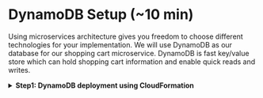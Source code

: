 # DynamoDB Setup (~10 min)
Using microservices architecture gives you freedom to choose different technologies for your implementation. We will use
DynamoDB as our database for our shopping cart microservice. DynamoDB is fast key/value store which can hold shopping cart information and enable quick reads and writes.

<!--There are 2 ways you can create DynamoDB table, you can use the below **DynamoDB deployment using CloudFormation** section which is using, as the name suggest, CloudFormation for deployment. Or, you can create the table manually (see **DynamoDB manual deployment** section)-->

<details>
<summary>  
<b>Step1: DynamoDB deployment using CloudFormation</b>
</summary>
<br>

**1.1** Download CloudFormation template from [here](../MonoToMicroAssets/MonoToMicroCFDDB.yaml) and save it locally

```diff
Save file name: MonoToMicroDDBCF.ymal
```

**1.2** Log into your AWS console.

**1.3** Navigate to CloudFormation.

![](../MonoToMicroAssets/assets1024/CloudFormationStep1.png)

**1.4** Click **Create stack** to start the process.  

![](../MonoToMicroAssets/assets1024/CloudFormationStep2.png)

**1.5** Select **Template is ready** with **Upload a template file** and load the file downloaded on step 1.1 

![](../MonoToMicroAssets/assets1024/CloudFormationStep3.png) 

**1.6** Click **Next**.

**1.7** Enter a name for the stack, e.g. MonoToMicrDDB  

![](../MonoToMicroAssets/assets1024/CloudFormationStep4.png)  

**1.8** Click **Next** to skip the stack configuration options, as we will use defaults in this section.  

![](../MonoToMicroAssets/assets1024/CloudFormationStep5.png)

**1.9** Review the details for creating the stack and click **Create Stack**.  

![](../MonoToMicroAssets/assets1024/CloudFormationStep6.png)

**1.10** The CloudFormation stack creation process will take 3-4 minutes to complete.  

![](../MonoToMicroAssets/assets1024/CloudFormationStep7.png)

**1.11** Once the stack creation process completes, you should see the following **CREATE_COMPLETE** message.  

![](../MonoToMicroAssets/assets1024/CloudFormationStep8.png)

**1.12** Click on the Outputs tab and take note of these values.
```diff
RoleForLambda: This is the IAM role that will be used with our Lambda function.
```

</details>

<!--
OR
    
<details>
<summary>  
<b>Step 1 (again): DynamoDB manual deployment</b>
</summary>
<br>

**1.1** Log into your AWS console.  

**1.2** Navigate to DynamoDB.    

![](../MonoToMicroAssets/assets1024/DDBStep1.png)  
  
**1.3** Select **Create table**  

![](../MonoToMicroAssets/assets1024/DDBStep2.png)  
  
**1.4** Use the following names (lower case)  

```diff
Table Name: unishop  
Primary Key: uuid  
```
![](../MonoToMicroAssets/assets1024/DDBStep3.png)  

Click the **Create** button  

**1.5** Create the role for your Lambda functions to be able to access DynamoDB  

As you are creating the table by hand, we are going to use this moment for you to create a IAM Role that will give your AWS Lambda functions permissions to access the DynamoDB table that you have just created.

1.5.1. Take note of the ARN of the recently created DynamoDB table  
1.5.2. Visit the [IAM home page](https://console.aws.amazon.com/iam/home)  
1.5.3. Create a new role with the trusted entity `AWS Service` and use case `Lambda`  
1.5.4. For the permissions section, attach the policy `AWSLambdaBasicExecutionRole` 
1.5.5. Name the role as `MonoToMicroLambdaRole` and create the role   
1.5.6. Select that role and add an inline policy that gives it the following access permissions to **your** DynamoDB table: GetItem, Query, Scan, DeleteItem, PutItem, UpdateItem. Name it as DynamoDBPermissions.
  
**1.6** You are DONE!  

![](../MonoToMicroAssets/assets1024/DDBStep4.png)  

</details>
-->
